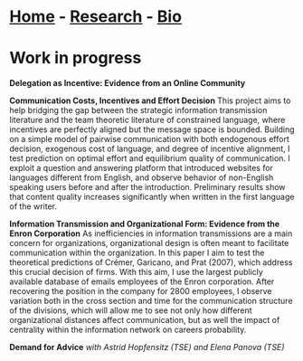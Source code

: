 # [Home](./index.html)  -  [Research](./research.html) - [Bio](./bio.html)

# Work in progress

**Delegation as Incentive: Evidence from an Online Community**

**Communication Costs, Incentives and Effort Decision**
This project aims to help bridging the gap between the strategic information transmission literature and the team theoretic literature of constrained language, where incentives are perfectly aligned but the message space is bounded. Building on a simple model of pairwise communication with both endogenous effort decision, exogenous cost of language, and degree of incentive alignment, I test prediction on optimal effort and equilibrium quality of communication. I exploit a question and answering platform that introduced websites for languages different from English, and observe behavior of non-English speaking users before and after the introduction. Preliminary results show that content quality increases significantly when written in the first language of the writer.

**Information Transmission and Organizational Form: Evidence from the Enron Corporation**
As inefficiencies in information transmissions are a main concern for organizations, organizational design is often meant to facilitate communication within the organization. In this paper I aim to test the theoretical predictions of Crémer, Garicano, and Prat (2007), which address this crucial decision of firms. With this aim, I use the largest publicly available database of emails employees of the Enron corporation. After recovering the position in the company for 2800 employees, I observe variation both in the cross section and time for the communication structure of the divisions, which will allow me to see not only how different organizational distances affect communication, but as well the impact of centrality within the information network on careers probability. 

**Demand for Advice** *with Astrid Hopfensitz (TSE) and Elena Panova (TSE)* 
